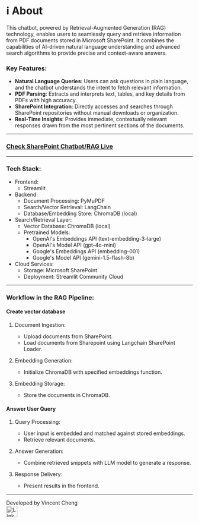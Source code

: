 # ℹ️ About

This chatbot, powered by Retrieval-Augmented Generation (RAG) technology, enables users to seamlessly query and retrieve information from PDF documents stored in Microsoft SharePoint. It combines the capabilities of AI-driven natural language understanding and advanced search algorithms to provide precise and context-aware answers.

### Key Features:

- **Natural Language Queries**: Users can ask questions in plain language, and the chatbot understands the intent to fetch relevant information.
- **PDF Parsing**: Extracts and interprets text, tables, and key details from PDFs with high accuracy.
- **SharePoint Integration**: Directly accesses and searches through SharePoint repositories without manual downloads or organization.
- **Real-Time Insights**: Provides immediate, contextually relevant responses drawn from the most pertinent sections of the documents.

---

### <a href="https://finance-chatbot-vincent-cheng.streamlit.app/" target="_blank">Check SharePoint Chatbot/RAG Live</a>

---

### Tech Stack:

- Frontend:
  - Streamlit
- Backend:
  - Document Processing: PyMuPDF
  - Search/Vector Retrieval: LangChain
  - Database/Embedding Store: ChromaDB (local)
- Search/Retrieval Layer:
  - Vector Database: ChromaDB (local)
  - Pretrained Models:
    - OpenAI's Embeddings API (text-embedding-3-large)
    - OpenAI's Model API (gpt-4o-mini)
    - Google's Embeddings API (embedding-001)
    - Google's Model API (gemini-1.5-flash-8b)
- Cloud Services:
  - Storage: Microsoft SharePoint
  - Deployment: Streamlit Community Cloud

---

### Workflow in the RAG Pipeline:

#### Create vector database

1. Document Ingestion:

   - Upload documents from SharePoint.
   - Load documents from Sharepoint using Langchain SharePoint Loader.

2. Embedding Generation:

   - Initialize ChromaDB with specified embeddings function.

3. Embedding Storage:
   - Store the documents in ChromaDB.

#### Answer User Query

1. Query Processing:

   - User input is embedded and matched against stored embeddings.
   - Retrieve relevant documents.

2. Answer Generation:

   - Combine retrieved snippets with LLM model to generate a response.

3. Response Delivery:
   - Present results in the frontend.

---

Developed by Vincent Cheng  
<a href="https://www.linkedin.com/in/yun-sheng-cheng-86094a143/" target="_blank">
<img src="https://cdn-icons-png.flaticon.com/512/174/174857.png" alt="LinkedIn" style="height:30px; width:30px;filter: grayscale(100%);">
</a>
